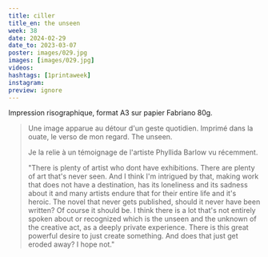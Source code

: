 ```yaml
---
title: ciller
title_en: the unseen
week: 38
date: 2024-02-29
date_to: 2023-03-07
poster: images/029.jpg
images: [images/029.jpg]
videos: 
hashtags: [1printaweek]
instagram: 
preview: ignore
---
```




Impression risographique, format A3 sur papier Fabriano 80g.



> Une image apparue au détour d'un geste quotidien. Imprimé dans la ouate, le verso de mon regard. The unseen.
>
> Je la relie à un témoignage de l'artiste Phyllida Barlow vu récemment. 
>
> "There is plenty of artist who dont have exhibitions. There are plenty of art that's never seen. And I think I'm intrigued by that, making work that does not have a destination, has its loneliness and its sadness about it and many artists endure that for their entire life and it's heroic. The novel that never gets published, should it never have been written? Of course it should be. I think there is a lot that's not entirely spoken about or recognized which is the unseen and the unknown of the creative act, as a deeply private experience. There is this great powerful desire to just create something. And does that just get eroded away? I hope not."
